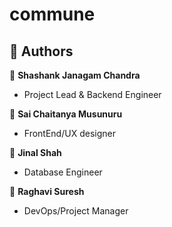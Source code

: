 # commune
## 👥 Authors <a name="authors"></a>
👤 **Shashank Janagam Chandra**
- Project Lead & Backend Engineer
  
👤 **Sai Chaitanya Musunuru**
- FrontEnd/UX designer

👤 **Jinal Shah**
- Database Engineer

👤 **Raghavi Suresh**
- DevOps/Project Manager
